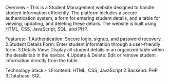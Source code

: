 Overview:-
This is a Student Management website designed to handle student information efficiently. The platform includes a secure authentication system, a form for entering student details, and a table for viewing, updating, and deleting these details. The website is built using HTML, CSS, JavaScript, SQL, and PHP.

Features:-
1.Authentication: Secure login, signup, and password recovery.
2.Student Details Form: Enter student information through a user-friendly form.
3.Details View: Display all student details in an organized table within the details tab in the navbar.
4.Update & Delete: Edit or remove student information directly from the table.

Technology Stack:-
1.Frontend: HTML, CSS, JavaScript
2.Backend: PHP
3.Database: SQL
